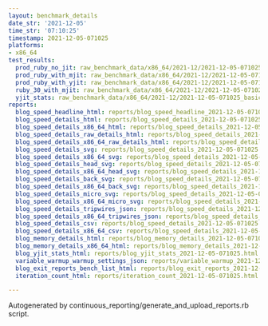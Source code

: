 ```yaml
---
layout: benchmark_details
date_str: '2021-12-05'
time_str: '07:10:25'
timestamp: 2021-12-05-071025
platforms:
- x86_64
test_results:
  prod_ruby_no_jit: raw_benchmark_data/x86_64/2021-12/2021-12-05-071025_basic_benchmark_prod_ruby_no_jit.json
  prod_ruby_with_mjit: raw_benchmark_data/x86_64/2021-12/2021-12-05-071025_basic_benchmark_prod_ruby_with_mjit.json
  prod_ruby_with_yjit: raw_benchmark_data/x86_64/2021-12/2021-12-05-071025_basic_benchmark_prod_ruby_with_yjit.json
  ruby_30_with_mjit: raw_benchmark_data/x86_64/2021-12/2021-12-05-071025_basic_benchmark_ruby_30_with_mjit.json
  yjit_stats: raw_benchmark_data/x86_64/2021-12/2021-12-05-071025_basic_benchmark_yjit_stats.json
reports:
  blog_speed_headline_html: reports/blog_speed_headline_2021-12-05-071025.html
  blog_speed_details_html: reports/blog_speed_details_2021-12-05-071025.html
  blog_speed_details_x86_64_html: reports/blog_speed_details_2021-12-05-071025.x86_64.html
  blog_speed_details_raw_details_html: reports/blog_speed_details_2021-12-05-071025.raw_details.html
  blog_speed_details_x86_64_raw_details_html: reports/blog_speed_details_2021-12-05-071025.x86_64.raw_details.html
  blog_speed_details_svg: reports/blog_speed_details_2021-12-05-071025.svg
  blog_speed_details_x86_64_svg: reports/blog_speed_details_2021-12-05-071025.x86_64.svg
  blog_speed_details_head_svg: reports/blog_speed_details_2021-12-05-071025.head.svg
  blog_speed_details_x86_64_head_svg: reports/blog_speed_details_2021-12-05-071025.x86_64.head.svg
  blog_speed_details_back_svg: reports/blog_speed_details_2021-12-05-071025.back.svg
  blog_speed_details_x86_64_back_svg: reports/blog_speed_details_2021-12-05-071025.x86_64.back.svg
  blog_speed_details_micro_svg: reports/blog_speed_details_2021-12-05-071025.micro.svg
  blog_speed_details_x86_64_micro_svg: reports/blog_speed_details_2021-12-05-071025.x86_64.micro.svg
  blog_speed_details_tripwires_json: reports/blog_speed_details_2021-12-05-071025.tripwires.json
  blog_speed_details_x86_64_tripwires_json: reports/blog_speed_details_2021-12-05-071025.x86_64.tripwires.json
  blog_speed_details_csv: reports/blog_speed_details_2021-12-05-071025.csv
  blog_speed_details_x86_64_csv: reports/blog_speed_details_2021-12-05-071025.x86_64.csv
  blog_memory_details_html: reports/blog_memory_details_2021-12-05-071025.html
  blog_memory_details_x86_64_html: reports/blog_memory_details_2021-12-05-071025.x86_64.html
  blog_yjit_stats_html: reports/blog_yjit_stats_2021-12-05-071025.html
  variable_warmup_warmup_settings_json: reports/variable_warmup_2021-12-05-071025.warmup_settings.json
  blog_exit_reports_bench_list_html: reports/blog_exit_reports_2021-12-05-071025.bench_list.html
  iteration_count_html: reports/iteration_count_2021-12-05-071025.html

---
```

Autogenerated by continuous_reporting/generate_and_upload_reports.rb script.
